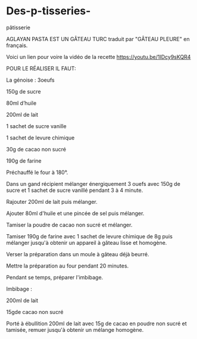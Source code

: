 # Des-p-tisseries-
pâtisserie 

AGLAYAN PASTA EST UN  GÂTEAU TURC  traduit par "GÂTEAU PLEURE" en français.

Voici un lien pour voire la vidéo de la recette
https://youtu.be/1IDcy9sKQR4

POUR LE RÉALISER IL FAUT:

La génoise : 3oeufs

150g de sucre

80ml d’huile 

200ml de lait

1 sachet de sucre vanille

1 sachet de levure chimique

30g de cacao non sucré 

190g de farine


Préchauffé le four à 180°.

Dans un  gand récipient  mélanger énergiquement 3 ouefs avec 150g de  sucre et 1 sachet de sucre vanillé pendant 3 à 4 minute.

Rajouter  200ml de lait puis mélanger.

Ajouter 80ml d'huile et une pincée de sel puis mélanger.

Tamiser la poudre de cacao non sucré et mélanger.

Tamiser 190g de farine avec 1 sachet de levure chimique de 8g puis mélanger jusqu'à obtenir un appareil à gâteau lisse et homogène.  

Verser la préparation dans un moule à gâteau déjà beurré.

Mettre la préparation au four pendant 20 minutes.

Pendant se temps, préparer l'imbibage.

Imbibage : 

200ml de lait 

15gde cacao non sucré

Porté à ébullition 200ml de lait avec 15g de cacao en poudre non sucré et tamisée, remuer jusqu'à obtenir un mélange homogène.


 

